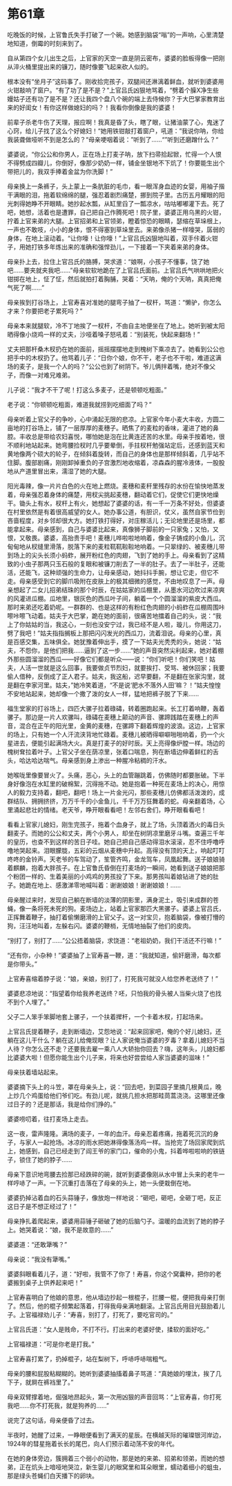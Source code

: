 # 第61章

吃晚饭的时候，上官鲁氏失手打破了一个碗。她感到脑袋“嗡”的一声响，心里清楚地知道，倒霉的时刻来到了。

自从第四个女儿出生之后，上官家的天空一直是阴云密布，婆婆的脸板得像一把刚从淬火桶里提出来的镰刀，随时像要飞起来砍人似的。

根本没有“坐月子”这码事了。刚收拾完孩子，双腿间还淋漓着鲜血，就听到婆婆用火钳敲响了窗户。“有了功了是不是？”上官吕氏凶狠地骂着，“劈着个臊X净生些嫚姑子还有功了是不是？还让我四个盘八个碗的端上去侍候你？于大巴掌家教育出来的好闺女！有你这样做媳妇的吗？！我看你倒像是我的婆婆！

前辈子杀老牛伤了天理，报应啊！我真是昏了头，瞎了眼，让猪油蒙了心，鬼迷了心窍，给儿子找了这么个好媳妇！“她用铁钳敲打着窗户，吼道：”我说你呐，你给我装聋做哑听不到是怎么的？“母亲哽咽着说：”听到了……“”听到还磨蹭什么？“

婆婆说，“你公公和你男人，正在场上打麦子呐，放下扫帚拾起锨，忙得一个人恨不得劈成四瓣儿，你倒好，像那少奶奶一样，铺金坐银地不下炕了！你要能生出个带把儿的，我双手捧着金盆为你洗脚！”

母亲换上一条裤子，头上蒙上一条肮脏的毛巾，看一眼浑身血迹的女婴，用袖子揩干满眼的泪，拖着软绵绵的腿，强忍着剧烈痛楚，挪到院子里。古历五月耀眼的阳光刺得她睁不开眼睛。她抄起水瓢，从缸里舀了一瓢凉水，咕咕嘟嘟灌下去。死了吧，她想，活着也是遭罪，自己把自己作腾死吧！院子里，婆婆正用乌黑的火钳，拧着上官来弟的大腿。上官招弟和上官领弟，瞪着惊恐的眼睛，瑟缩在草垛根上，一声也不敢吱，小小的身体，恨不得塞到草垛里去。来弟像杀猪一样嚎哭，孱弱的身体，在地上滚动着。“让你嚎！让你嚎！”上官吕氏凶狠地叫着，双手佧着火钳子，用她打铁多年炼出来的准确和强悍劲儿，一下接着一下夹着来弟的身体。

母亲扑上去，拉住上官吕氏的胳膊，哭求道：“娘啊，小孩子不懂事，饶了她吧……要夹就夹我吧……”母亲软软地跪在了上官吕氏面前。上官吕氏气哄哄地把火钳掷在地上，怔了怔，然后就拍打着胸脯，哭着：“天呐，俺的个天呐，真真把俺气死了啊……”

母亲挨到打谷场上，上官寿喜对准她的腿弯子抽了一杈杆，骂道：“懒驴，你怎么才来？你要把老子累死吗？”

母亲本来就腿软，冷不丁地挨了一杈杆，不由自主地便坐在了地上。她听到被太阳晒得像小烧鸡一样的丈夫，沙哑着嗓子怒吼着：“别装死，快起来翻场！”

丈夫把那杆桑木杈扔在她的面前，摇摇摆摆地走到槐树下乘凉去了。她看到公公也把手中的木杈扔了。他骂着儿子：“日你个娘，你不干，老子也不干啦，难道这满场的麦子，是我一个人的吗？”公公也到了树阴下。爷儿俩拌着嘴，绝对不像父子，而像一对难兄难弟。

儿子说：“我才不干了呢！打这么多麦子，还是顿顿吃粗面。”

老子说：“你顿顿吃粗面，难道我就捞到吃细面了吗？”

母亲听着上官父子的争吵，心中涌起无限的悲凉。上官家今年小麦大丰收，方圆二亩地的打谷场上，铺了一层厚厚的麦穗子。晒焦了的麦粒的香味，灌进了她的鼻腔。丰收总是带给农妇喜悦，哪怕她是泡在比黄连还苦的水里。母亲手按着地，很不顺利地站起来。她弯腰捡杈时几乎要晕倒，手拄杈杆勉强站定后，还感到蓝天和黄地像两个硕大的轮子，在倾斜着旋转，而自己的身体也是那样倾斜着，几乎站不住脚。腹部剧痛，刚刚卸掉重负的子宫激烈地收缩着，凉森森的腥冷液体，一股股地从产道里冒出来，濡湿了她的大腿。

阳光毒辣，像一片片白色的火在地上燃烧。麦穗和麦秆里残存的水份在愉快地蒸发着，母亲强忍着身体的痛楚，用杈尖挑起麦穗，翻动着它们，促使它们更快地燥干。锄头上有水，杈杆上有火，她想起了婆婆的话，有一千一万条不好处，但婆婆在村里依然是有着很高威望的女人。她办事公道，有胆识，仗义，虽然自家节俭到吝啬程度，对乡邻却很大方。她打铁打得好，对庄稼活儿；无论地里还是场里，都能拿起来。母亲感到，自己与婆婆比起来，真像狮子脚前的一只家兔；又怕，又恨，又敬畏。婆婆，高抬贵手吧！麦穗儿哗啦啦地响着，像金子铸成的小鱼儿，沉甸甸地从杈缝里滑落，脱落下来的麦粒靰靰鞡鞡地响着。一只翠绿的、被麦穗儿带到场上的尖头长须小蚂蚱，展开粉红色的肉翅，飞到了她的手上。母亲看到了这精致的小虫子那两只玉石般的复眼和被镰刀削去了一半的肚子。去了一半肚子，还能活，还能飞，这种顽强的生命力，让母亲感动，她抖抖手腕，想让它走，但它不走。母亲感受到它的脚爪吸附在皮肤上的极其细微的感觉，不由地叹息了一声。母亲想起了二女儿招弟结珠的那个时辰，在姑姑家的瓜棚里，从墨水河边吹过来凉爽的风灌进瓜棚。瓜地里，银灰色的西瓜叶子间，躺着一个个圆溜溜的紫皮大西瓜。那时来弟还吃着奶呢。一群群的、也是这样的有粉红色肉翅的小蚂蚱在瓜棚周围咔嚓咔嚓飞动着。姑夫于大巴掌，跪在她的面前，很痛苦地擂着自己的头，说：“我上了你姑姑的当，我这心，一刻也没安宁过，我已经不是人啦，璇儿，你用这刀，劈了我吧！”姑夫指指搁板上那把闪闪发光的西瓜刀，流着泪说。母亲的心里，真是百感交集，五味俱全。她犹豫着伸出手，摸了一下姑夫光秃秃的头，她说：“姑夫，不怨你，是他们把我……逼到了这一步……”她的声音突然尖利起来，她对着棚外那些圆溜溜的西瓜——好像它们都是听众——说：“你们听吧！你们笑吧！姑夫，人活一世就是这么回事，我要做贞节烈妇，就要挨打、受骂、被休回家；我要偷人借种，反倒成了正人君子。姑夫，我这船，迟早要翻，不是翻在张家沟里，就是翻在李家河里。姑夫，”她冷笑着道，“不是说‘肥水不落外人田’嘛？！”姑夫惶惶不安地站起来，她却像一个撒了泼的女人一样，猛地把裤子脱了下来……

福生堂家的打谷场上，四匹大骡子拉着碌碡，转着圈跑起来。长工打着响鞭，轰着骡子。那边是一片人欢骡叫，碌碡在麦穗上颠动的声音、骡蹄践踏在麦穗上的声音，混合在正午的阳光里，金黄的麦穗，在骡蹄下翻着辉煌的波浪。这边，上官家的场上，只有她一个人汗流浃背地忙碌着。麦穗儿被晒得噼噼啪啪响着，扔一个火星进去，便能引起满场大火。真是打麦子的好时辰。天上亮得像炉膛一样。场边的槐树耷拉着叶子。上官父子坐在荫凉里，张着口喘息，狗在断墙边伸着鲜红的舌头，哈达哈达喘气。母亲感到身上渗出一种腥冷粘稠的汗水。

她喉咙里像要冒火了。头痛，恶心，头上的血管蹦跳着，仿佛随时都要胀破。下半身好像泡在水缸里的破棉絮，沉得拖不动。她是抱着一种死在麦场上的决心，用惊人的毅力支持着，翻吧，翻吧！场上一片金光闪，那些麦穗儿仿佛都活泼泼的，成群结队、拥拥挤挤，万万千千的小金鱼儿，千千万万狂舞着的蛇。母亲翻着场，心里涌起悲壮的情绪。老天爷，睁开眼看看吧！左邻右舍们，睁开眼看看吧！

看看上官家儿媳妇，刚生完孩子，拖着个血身子，就上了场，头顶着洒火的毒日头翻麦子。而她的公公和丈夫，两个小男人，却坐在树阴凉里磨牙斗嘴。查遍三千年的皇历，也查不到这样的苦日子哇。她自己把自己感动得泪水滚滚，忍不住呼噜呼噜地哭起来。泪眼朦胧，五彩的云烟从麦穗中升起。高得没有顶的天上，响起叮叮咚咚的金铃声。天老爷的车驾动了，笙管齐鸣，金龙驾车，凤凰起舞。送子娘娘骑着麒麟，抱着大胖孩子。在上官鲁氏昏倒在打麦场的一瞬间，她看到送子娘娘把那个粉团一样的、生着美丽的小鸡鸡的男孩投了下来。那男孩叫着娘钻进了她的肚子。她跪在地上、感激涕零地喊叫着：谢谢娘娘！谢谢娘娘！……

母亲醒过来时，发现自己躺在断墙的淡薄的阴影里，满身泥土，吸引来成群的苍蝇，像一条将死未死的狗。麦场边上，站着上官家那匹大黑骡子。婆婆上官吕氏，正挥舞着鞭子，抽打着偷懒磨滑的上官父子。这一对宝贝，抱着脑袋，像被打懵的狗，汪汪地叫着，左躲右闪。婆婆的鞭梢，无情地抽裂了他们的皮肉。

“别打了，别打了……”公公捂着脑袋，求饶道：“老祖奶奶，我们干活还不行嘛！”

“还有你，小杂种！”婆婆抽了上官寿喜一鞭，道：“我就知道，偷奸磨滑，每次都是你带头。”

上官寿喜缩着脖子说：“娘，亲娘，别打了，打死我可就没人给您养老送终了！”

婆婆悲凉地说：“指望着你给我养老送终？呸，只怕我的骨头被人当柴火烧了也找不到个人埋了。”

父子二人笨手笨脚地套上骡子，一个扶着撵杆，一个卡着木杈，打起场来。

上官吕氏提着鞭子，走到断墙边，艾怨地说：“起来回家吧，俺的个好儿媳妇，还躺在这儿干什么？躺在这儿给俺现眼？让人家说俺当婆婆的歹毒？拿着儿媳妇不当人待？你怎么还不走？还要我去雇一乘八人大轿抬你回去？嗨，这年头，儿媳妇都比婆婆大啦！但愿你能生出个儿子来，将来也好尝尝给人家当婆婆的滋味！”

母亲扶着墙站起来。

婆婆摘下头上的斗笠，罩在母亲头上，说：“回去吧，到菜园子里摘几根黄瓜，晚上炒几个鸡蛋给他们爷们吃。有劲儿呢，就挑几担水把那畦茼蒿浇浇。这哪里还像过日子的？还是那话，我是给你们挣的。”

婆婆唠叨着，往打麦场上走去。

这一夜，雷声隆隆。满场的麦子，一年的血汗。母亲忍着疼痛，拖着死沉沉的身子，与家人一起抢场。冰凉的雨水把她淋得像落汤鸡一样。当抢完了场回家爬到炕上，她感到，自己已经走到了阎王爷的家门口，催命的小鬼，抖着哗啦啦响的铁链子，锁住了她的脖子……

母亲下意识地弯腰去捡那已经跌碎的碗，就听到婆婆像刚从水中冒上头来的老牛一样哼哧了一声。一下沉重打击落在了母亲的头上，她一头便栽倒在地。

婆婆扔掉沾着血的石头蒜锤子，像放炮一样地说：“砸吧，砸吧，全砸丁吧，反正这日子是不想正经过了！”

母亲挣扎着爬起来，婆婆用蒜锤子砸破了她的后脑勺子。温暖的血流到了她的脖子上。她哭着说：“娘，我不是故意的……”

婆婆道：“还敢犟嘴？”

母亲说：“我没有犟嘴。”

婆婆斜眼看着儿子，道：“好啦，我管不了你了！寿喜，你这个窝囊种，把你的老婆搬到桌子上供养起来吧！”

上官寿喜明白了他娘的意思，他从墙边抄起一根棍子，拦腰一棍，便把我母亲打倒了。然后，他的棍子频繁起落着，打得我母亲满地翻滚。上官吕氏用目光鼓励着儿子。上官福禄劝儿子：“寿喜，别打了，打死了，要吃官司的。”

上官吕氏道：“女人是贱命，不打不行。打出来的老婆好使，揉软的面好吃。”

上官福禄道：“可是你老是打我。”

上官寿喜打累了，扔掉棍子，站在梨树下，呼哧呼哧喘粗气。

母亲的腰和屁股粘糊糊的。她听到婆婆抽搐着鼻子骂道：“真她娘的埋汰，挨了几下子，就屙在裤裆里了。”

母亲双臂撑着地，倔强地昂起头，第一次用凶狠的声音回骂：“上官寿喜，你打死我吧……你不打死我，就是狗养的……”

说完了这句话，母亲便昏了过去。

半夜时，她醒了过来，一睁眼便看到了满天的星辰。在横越天际的璀璨银河岸边，1924年的彗星拖着长长的尾巴，向人们预示着动荡不安的年代。

在她的身体旁边，簇拥着三个弱小的动物，那是她的来弟、招弟和领弟，而她的想弟，正在炕头上喑哑地哭泣，新生婴儿的眼窝里和耳朵眼里，蠕动着细小的蛆虫，那是绿头苍蝇们白天播下的卵块。